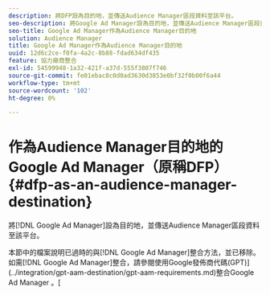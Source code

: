 ```yaml
---
description: 將DFP設為目的地，並傳送Audience Manager區段資料至該平台。
seo-description: 將Google Ad Manager設為目的地，並傳送Audience Manager區段資料至該平台。
seo-title: Google Ad Manager作為Audience Manager目的地
solution: Audience Manager
title: Google Ad Manager作為Audience Manager目的地
uuid: 12d6c2ce-f0fa-4a2c-8b88-fdad634df435
feature: 協力廠商整合
exl-id: 54599948-1a32-421f-a37d-555f3807f746
source-git-commit: fe01ebac8c0d0ad3630d3853e0bf32f0b00f6a44
workflow-type: tm+mt
source-wordcount: '102'
ht-degree: 0%

---
```


# 作為Audience Manager目的地的Google Ad Manager（原稱DFP）{#dfp-as-an-audience-manager-destination}

將[!DNL Google Ad Manager]設為目的地，並傳送Audience Manager區段資料至該平台。

本節中的檔案說明已過時的與[!DNL Google Ad Manager]整合方法，並已移除。 如需[!DNL Google Ad Manager]整合，請參閱使用Google發佈商代碼(GPT)](../integration/gpt-aam-destination/gpt-aam-requirements.md)整合Google Ad Manager 。[
